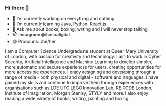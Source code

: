 ### Hi there 👋

- 🔭 I’m currently working on everything and nothing
- 🌱 I’m currently learning Java, Python, React.js
- 💬 Ask me about books, boxing, writing and I will never stop talking
- 📫 Instagram: @ilenia.digital
- 😄 Pronouns: she/her

I am a Computer Science Undergraduate student at Queen Mary University of London, with passion for creativity and technology. I aim to work in Cyber Security, Artificial Intelligence and Machine Learning to develop simpler, more automatic and secure experiences for users, creating opportunities for more accessible experiences.
I enjoy designing and developing through a range of media - both physical and digital - software and languages. I have gained my skills and continue to improve them through experiences with organisations such as LDE UTC LEGO Innovation Lab, RE:CODE London, Institute of Imagination, Morgan Stanley, STYLY and more. 
I also enjoy reading a wide variety of books, writing, painting and boxing.
